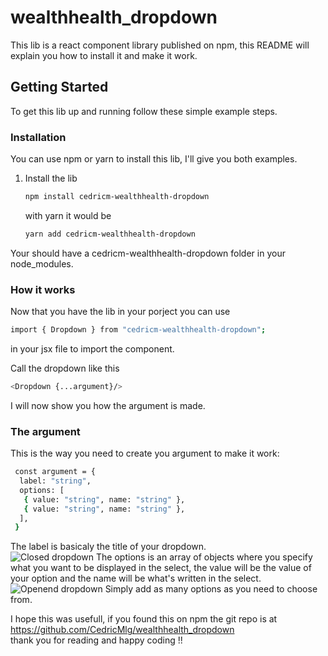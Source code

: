 # wealthhealth_dropdown

This lib is a react component library published on npm, this README will explain you how to install it and make it work.

<!-- GETTING STARTED -->
## Getting Started

To get this lib up and running follow these simple example steps.

### Installation

You can use npm or yarn to install this lib, I'll give you both examples.

1. Install the lib
   ```sh
   npm install cedricm-wealthhealth-dropdown
   ```
   with yarn it would be
   ```sh
   yarn add cedricm-wealthhealth-dropdown
   ```

Your should have a cedricm-wealthhealth-dropdown folder in your node_modules.

### How it works

Now that you have the lib in your porject you can use
   ```sh
   import { Dropdown } from "cedricm-wealthhealth-dropdown";
   ```
in your jsx file to import the component.

Call the dropdown like this
   ```sh
   <Dropdown {...argument}/>
   ```
I will now show you how the argument is made.

### The argument

This is the way you need to create you argument to make it work:
   ```sh
    const argument = {
     label: "string",
     options: [
      { value: "string", name: "string" },
      { value: "string", name: "string" },
     ],
    }
   ```
The label is basicaly the title of your dropdown. <br />
![Closed dropdown](https://github.com/CedricMlg/wealthhealth_dropdown/blob/master/public/closed-dropdown.png)
The options is an array of objects where you specify what you want to be displayed in the select, the value will be the value of your option and the name will be what's written in the select. <br />
![Openend dropdown](https://github.com/CedricMlg/wealthhealth_dropdown/blob/master/public/opened-dropdown.png)
Simply add as many options as you need to choose from.


I hope this was usefull, if you found this on npm the git repo is at https://github.com/CedricMlg/wealthhealth_dropdown <br />
thank you for reading and happy coding !!
